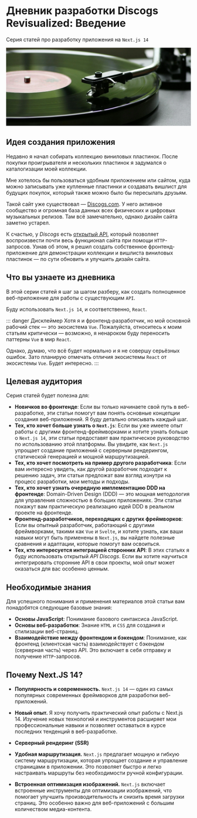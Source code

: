 # Дневник разработки Discogs Revisualized: Введение

Серия статей про разработку приложения на `Next.js 14`

![cover](intro_cover.webp)

## Идея создания приложения

Недавно я начал собирать коллекцию виниловых пластинок. После покупки проигрывателя и нескольких пластинок я задумался о каталогизации моей коллекции.

Мне хотелось бы пользоваться удобным приложением или сайтом, куда можно записывать уже купленные пластинки и создавать вишлист для будущих покупок, который также можно было бы пересылать друзьям.

Такой сайт уже существовал — [Discogs.com](http://discogs.com/). У него активное сообщество и огромная база данных всех физических и цифровых музыкальных релизов. Там всё замечательно, однако дизайн сайта заметно устарел.

К счастью, у _Discogs_ есть [открытый API](https://www.discogs.com/developers), который позволяет воспроизвести почти весь функционал сайта при помощи `HTTP`-запросов. Узнав об этом, я решил создать собственное фронтенд-приложение для демонстрации коллекции и вишлиста виниловых пластинок — по сути обновить и улучшить дизайн сайта.

## Что вы узнаете из дневника

В этой серии статей я шаг за шагом разберу, как создать полноценное веб-приложение для работы с существующим `API`.

Буду использовать `Next.js 14`, и соответственно, `React`.

::: danger Дисклеймер
Хотя я и фронтенд-разработчик, но мой основной рабочий стек — это экосистема `Vue`. Пожалуйста, относитесь к моим статьям критически — возможно, я ненароком буду переносить паттерны `Vue` в мир `React`.

Однако, думаю, что всё будет нормально и я не совершу серьёзных ошибок. Зато планирую отмечать отличия экосистемы `React` от экосистемы `Vue`. Будет интересно.
:::

## Целевая аудитория

Серия статей будет полезна для:

- **Новичков во фронтенде**: Если вы только начинаете свой путь в веб-разработке, эти статьи помогут вам понять основные концепции создания веб-приложений. Я буду детально описывать каждый шаг.
- **Тех, кто хочет больше узнать о `Next.js`**: Если вы уже имеете опыт работы с другими фронтенд-фреймворками и хотите узнать больше о `Next.js 14`, эти статьи предоставят вам практическое руководство по использованию этой платформы. Вы увидите, как `Next.js` упрощает создание приложений с серверным рендерингом, статической генерацией и мощной маршрутизацией.
- **Тех, кто хочет посмотреть на пример другого разработчика**: Если вам интересно увидеть, как другой разработчик подходит к решению задач, эти статьи предложат вам взгляд изнутри на процесс разработки, мои методы и подходы.
- **Тех, кто хочет узнать очередную имплементацию DDD на фронтенде**: Domain-Driven Design (DDD) — это мощная методология для управления сложностью в больших приложениях. Эти статьи покажут вам практическую реализацию идей DDD в реальном проекте на фронтенде.
- **Фронтенд-разработчиков, переходящих с других фреймворков**: Если вы опытный разработчик, работающий с другими фреймворками, такими как `Vue` и `Svelte`, и хотите узнать, как ваши навыки могут быть применены в `Next.js`, вы найдете полезные сравнения и адаптации, которые помогут вам освоиться.
- **Тех, кто интересуется интеграцией сторонних API**: В этих статьях я буду использовать открытый _API Discogs_. Если вы хотите научиться интегрировать сторонние API в свои проекты, мой опыт может оказаться для вас особенно ценным.

## Необходимые знания

Для успешного понимания и применения материалов этой статьи вам понадобятся следующие базовые знания:

- **Основы JavaScript**: Понимание базового синтаксиса JavaScript.
- **Основы веб-разработки**: Знание `HTML` и `CSS` для создания и стилизации веб-страниц.
- **Взаимодействие между фронтендом и бэкендом**: Понимание, как фронтенд (клиентская часть) взаимодействует с бэкендом (серверная часть) через API. Это включает в себя отправку и получение `HTTP`-запросов.

## Почему Next.JS 14?

- __Популярность и современность.__ `Next.js 14` — один из самых популярных современных фреймворков для разработки веб-приложений.

- __Новый опыт.__ Я хочу получить практический опыт работы с Next.js 14. Изучение новых технологий и инструментов расширяет мои профессиональные навыки и позволяет оставаться в курсе последних тенденций в веб-разработке.

- __Серверный рендеринг (SSR)__

- __Удобная маршрутизация.__ `Next.js` предлагает мощную и гибкую систему маршрутизации, которая упрощает создание и управление страницами в приложении. Это позволяет быстро и легко настраивать маршруты без необходимости ручной конфигурации.

- __Встроенная оптимизация изображений.__ `Next.js` включает встроенные инструменты для оптимизации изображений, что помогает улучшить производительность и снизить время загрузки страниц. Это особенно важно для веб-приложений с большим количеством медиа-контента.